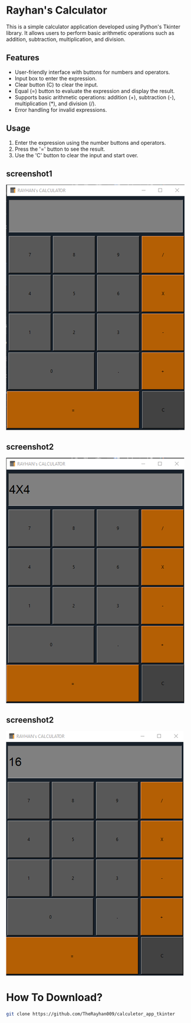 # Rayhan's Calculator

This is a simple calculator application developed using Python's Tkinter library. It allows users to perform basic arithmetic operations such as addition, subtraction, multiplication, and division. 

## Features

- User-friendly interface with buttons for numbers and operators.
- Input box to enter the expression.
- Clear button (C) to clear the input.
- Equal (=) button to evaluate the expression and display the result.
- Supports basic arithmetic operations: addition (+), subtraction (-), multiplication (*), and division (/).
- Error handling for invalid expressions.

## Usage

1. Enter the expression using the number buttons and operators.
2. Press the '=' button to see the result.
3. Use the 'C' button to clear the input and start over.

## screenshot1

![Alt text](Screenshot_33.png)

## screenshot2

![Alt text](Screenshot_34.png)

## screenshot2

![Alt text](Screenshot_35.png)

# How To Download?

```bash
git clone https://github.com/TheRayhan009/calculetor_app_tkinter

```
